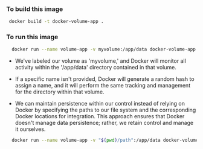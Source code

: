 ### To build this image

```bash
 docker build -t docker-volume-app .
```

### To run this image

```bash
  docker run --name volume-app -v myvolume:/app/data docker-volume-app
```

- We've labeled our volume as 'myvolume,' and Docker will monitor all activity within the '/app/data' directory contained in that volume.

- If a specific name isn't provided, Docker will generate a random hash to assign a name, and it will perform the same tracking and management for the directory within that volume.

- We can maintain persistence within our control instead of relying on Docker by specifying the paths to our file system and the corresponding Docker locations for integration. This approach ensures that Docker doesn't manage data persistence; rather, we retain control and manage it ourselves.

```bash
  docker run --name volume-app -v "$(pwd)/path":/app/data docker-volume-app
```
